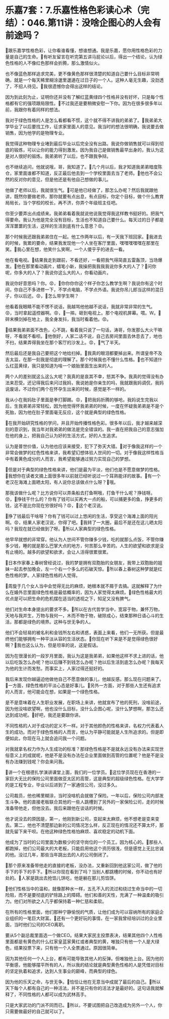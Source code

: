 # 乐嘉7套：7.乐嘉性格色彩读心术（完结）：046.第11讲：没啥企图心的人会有前途吗？

🎼跟乐嘉学性格色彩，让你看谁看懂，想谁想通。我是乐嘉，愿你用性格色彩的力量是自己的生命。🎼有听友留言在听完第五讲马屁论以后，得出一个结论，认为绿色性格的人不像红色那样会折腾，那么激情似火。

也不像蓝色那样追求完美，更不像黄色那样很清楚的知道自己要什么目标非常明确，就是一个每天稀里糊涂邋里邋遢在过日子的一个人。这种人毫无生趣，没劲透了，不招人待见。🎼我很遗憾你会得出这样的结论。

因为到此刻为止，证明你还并没有了解红蓝黄绿四个性格并没有好坏，只是每个性格都有它的强项跟局限性。🎼不过我还是要稍微安慰一下你。因为在很多很多年以前，我跟你有着同样的想法。

我对于绿色性格的人是怎么看都看不惯，这个就不得不讲我的弟弟了。🎼我弟弟大学毕业了以后要找工作，征求家里面人的意见。我当时的想法很明确，我说要去做销售，因为他学的是物理专业。

我觉得这种物理专业堵到最后毕业以后完全没有出路。我说你做销售就可以得到彻底的锻炼，可以让你的能力得到激发。因为我自己是做销售最早出身的，我认为这是对人很好的锻炼。我弟弟听了以后，也不跟我争辩。

也不继续追问，他就说哦，哥，我知道了。🎼几个月以后，我才知道我弟弟暗度陈仓，家里面谁都不知道，反正最后他去到一个学校里面去当了老师。🎼他也不会公然的反对你的意见，但是他还是有他自己想做的事儿。

他做了老师以后，我就很生气。🎼可是他已经做了，那怎么办呢？然后我就跟他讲，既然你要做老师，那你就要有点出息，有点目标，你定个目标，做个什么教育局局长，当个学校的校长，再不济，你弄个年级班主任吧。

你至少要弄出点成绩来。我弟弟看着我就说他说我觉得我这样教书挺好的。把我气得要命。我认为他是完全没有目标，生活也不知道自己要什么。每天过的日子都是浑浑噩噩的生活，这样的生活到底有什么意思？😡。

那个时候我还跟我弟弟住在一起。他工作两年以后，有一天我下班回家。🎼我进去的时候，我累的要命，结果我发现他一个人坐在客厅里面，嘿嘿嘿嘿嘿在那里在笑。🎼我心里在想，他笑什么笑啊，一个人傻乎乎的进去一看。

他在看电视。🎼结果我走到跟前，不看还好，一看把我气得简直五雷轰顶，当场爆发。🎼他在那里看动画片，蜡笔小新，我操把我我我我说你多大的人了？🎼问你呢，你多大的人了？我说你这么大的人，你看动画片。

我说你好意思吗？你。😡，🎼你你你你这个样子你怎么教学生啊？我说你有这个时间，你自己不多进修一下，不学点电脑，不学点外语。我说你吊儿郎当这样的混日子，你以后还。😡，🎼怎么带学生啊？

他看着我眼睛不能不愣不说话，我越骂他他越不说话，我就非常非常的生气。😡，当时拿起遥控器啊。😡，🎼一摔。砸到电视上。那个电视机屏幕。喂。W。🎼碎末横剑掉在地上，我全身发抖，我当时看着他。😡。

🎼结果我弟弟面不改色，心不跳，看着我只说了一句话，涛哥，你发那么大火干嘛呀，不看就不看呗。🎼他倒好，人家二话不说，自己去房间里面去休息去了，地也不扫，结果弄得我坐在那个客厅的沙发上。😡，🎼气了半天。

然后最后还是我自己要把这个地给扫掉。🎼我真的眼泪都要掉出来。所谓皇帝不及吉太监，在那一刻我是彻底的理解了。那个时候我也不懂什么性格。🎼也不知道什么红蓝黄绿，我只是知道为啥一个娘胎里面生出来的人。

两个人的差别就这么这么大呢？我真的是哀其不幸，怒其不争。我真的觉得没有办法来忍受。还记得我后来问过我妈，我说她是你亲生的吗，我就跟我妈调侃，我妈说废话，不过你们两个在怀孕生出来的时候，感觉是不一样的。

我从小在我妈肚子里面是拳打脚踢。😡，🎼把我妈折腾的够呛。我妈说生完我以后，生我弟弟非常轻松，因为他觉得怀我弟弟的时候，一度在怀疑我弟弟是不是个死胎，因为他在肚子里面毫无反应，这个就是典型的绿色性格。

🎼在我开始研究性格的学问，并且开始传播性格色彩。很多年以后，我才越来越深刻的意识到，我当年对我弟弟的做法是完全错误的。我一直在把我自己的意志强加在他的身上，把我自己认为好的生活方式，好的人生追求。

认为是普世价值，认为他也应该来接受，犯下了弥天大错。🎼对于像我这样的一个非常会做梦的红色性格来讲，我希望幻想体验人世间的一切。对于像我这样性格当中有着黄色成分的人而言，我希望能够通过努力实现自己的梦想。

🎼但是对于典型的绿色性格来讲，他们是最为平淡，他们也是不愿意做梦的性格。🎼我想你在读者文摘上面很多年以前就已经听说过一个耳熟能详的故事。🎼有一个老汉在海滩上面晒太阳，有人说你总该做点什么呀？🎼哦。

那我该做什么呢？比方说你可以弄条船去打鱼啊哦，打鱼干什么呢？挣钱呀。😡，🎼挣钱干什么的？你有了钱可以买再大一点的船，可以捕更多的鱼，挣更多的钱，这不是比你现在穷很好吗？😡，🎼这个老汉说。

🎼挣了钱最后干啥呀？你有了钱可以过上悠闲的生活，享受这个海滩上面的阳光啊。😡，结果人家老汉说，你得了吧。🎼我转了一大圈，最后不是还在这儿晒太阳吗？我现在就已经做到了呀。🎼所以人家典型的绿色性格。

他早早就想的非常穿。他认为人世间不管你赚多少钱，吃的就那么点饭，不管你赚多少钱，睡的就是那么巴掌大点的地方，何苦那么辛苦的。人生的欲望和欲求是没有止境的。越多的欲望和欲求，会让人活得很累很累。

🎼日本作家春上春树曾经说过，我的梦是拥有双胞胎的女朋友，我带上双胞胎的姐妹一起去参加晚会，左一个右一个多么的石破天惊。🎼所以春上春树这种梦就是红色性格的梦。人家绿色性格的人觉得。

🎼周旋于几个女人当中会觉得无比的麻烦，她根本就不屑于去搞。这就解释了为什么在婚外恋里面绿色性格是最低概率的，因为人家觉得太麻烦。🎼绿色性格最大的优点是可以把生命的危机摆在适当的透视之下，知足又没有脾气。

他们对生命本身提出的要求不多。🎼所以在古代哲学当中，宽容于物，兼怀万物，天地与我并生，万物与我何一，木而不物于物，破除成心，结束那种日语心斗的生活，那都是绿色的境界。这种与世无争的人。

他们不会轻易的被名利和金钱所左右和诱惑，表面上来看，他们一无所获。但是最终他们能够拥有一种平淡从容的生活状态。🎼你现在听下来是不是觉得绿色很好啊？🎼我也这么认为，但是坦率的说，这是假话。

因为在很漫长的一段岁月里面，我认为这是我弟弟，如果他这样不求上进的话，他以后吃饭怎么办呢？他以后赚不到钱怎么办呢？他以后生活到底怎么办呢？我每天为他的生计而发愁。而事实上，人家过得还挺好的。

我后来发现你越逼迫他做他自己不愿意做的事儿，他越反感。那么现在问题来了。🎼一方面，绿色性格的平淡心态是好事儿。🎼另外一方面，对于那些人生还有追求的人而言，他可能会在想，如果是一个绿色性格。

是不是意味着在人生职业发展，在职场上来讲，他就宣布了他的死刑，没啥前途，因为他没啥欲望啊，他也没什么目标，没什么企图心呢，没什么梦想啊，那怎么还达到成功呢。🎼好吧，我还是要跟你讲。

不同性格的人对于成功的定义不一样。对于其他颜色的性格来讲，名权力代表着人生的成功。而对于绿色性格的人而言，他认为平静可能就是人生所追求的。但是即便如此，你现在马上就会追问我一个问题。

对我就拿名权力作为人生成功的标准？那绿色性格是不是就永远没有办法来实现世俗意义上的成就呢，他是不是没有办法在企业里面做到高管的位置呢？他是不是没有办法赚到钱呢？你会来问我。

🎼讲一个在根德扎学演讲课堂上面，我们的一位学员。🎼这位学员现在在香港的一家巨大无比的保险公司里面做亚太区的高管，这是典型的超级绿色性格。在大学学的是工程专业，毕业以后进到了一家通信公司，没过多久。

公司裁员，他也稀里糊涂，当时没啥机会就做了保险。一年以后，保险公司内部发生斗争。他的直接老板联合其他的一些人跳槽到了另外的一家保险公司，走的时候准备带他走，但他没去。我后来跟他在谈话的时候。

他才说没去的原因是，第一，他刚到新公司，变起来太麻烦，他不想老是变来变去。第二，他也不清楚那边新的公司情况怎么样，反正现在的情况还不算太坏，那就先留下来干呗。在他这种绿色性格怕麻烦、喜欢稳定的动机下面。

他成为了当时的公司里面为数极少的坚守岗位的一个员工。因为核心的。🎼那些人都跑掉，他们公司最大的大老板，只能启用他这个资历很浅，但是感觉上无比忠诚的他。没过几年，那些当年跳出去的人的公司倒闭了。

🎼那个原来准备带他走的直接的老板，没办法，又重新回到他这家公司，做了他的手下的手下的手下。🎼所以你现在看到了吗？当别人都跳槽的时候，你不动也有好处的。🎼人家是跳出去抢馅儿饼吃，他是躺在那儿剪馅饼。

🎼他们性格当中的温和，就像那种水一样，五孔不入的流过和绕过生命当中的一切险阻，而不是要彻底的铲除路上的障碍。他们和善的天性，充满了一种温柔的吸引力。他们对所欲之人几乎都保持着一种仁慈和柔软。

在所有的性格里面，他们那种宁静愉悦的气质，让他们成为可以容纳所有的家庭企业组织的一笔巨大财富。🎼还有一个更好玩的事情，在一家我曾经培训过的企业里面，当时他们公司的CEO离职。

要从5个副总裁里面选一个做CEO。结果大家民主投票表决，结果其他四个人性格里面都是有黄色的什么红家皇蓝家黄红或者典型的黄，唯独只有他一个人是大绿色，结果投票下来，只有他一个人全票通过。原因很简单。

因为其他任何一个人上台，都有可能导致其他人的反弹。但唯独他上台。因为他的平衡感，他能够摆平所有的人，所以我的结论就是典型黄色性格的人是凭借对目标的坚定执着和追求，达到人生事业的巅峰，而典型的绿色。

因为他的乐天之命，与世无争。🎼恰恰让他在无意当中成就了最后的自己。🎼所以天下每个人都有自己的一种活法，并不是只有你的活法才是最好的。这句话我就解释了，不同性格的人都可以成为武林高手。

只是大家武功的门派不同而已。🎼所以，不要试图把自己改造成为另外一个人，你只需要做最好的自己就可以了。